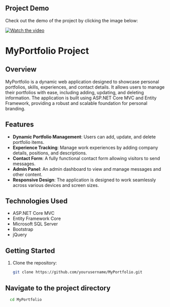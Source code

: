 ## Project Demo

Check out the demo of the project by clicking the image below:

[![Watch the video](https://img.youtube.com/vi/r75gBJIyVao/maxresdefault.jpg)](https://youtu.be/r75gBJIyVao)

# MyPortfolio Project

## Overview
MyPortfolio is a dynamic web application designed to showcase personal portfolios, skills, experiences, and contact details. It allows users to manage their portfolios with ease, including adding, updating, and deleting information. The application is built using ASP.NET Core MVC and Entity Framework, providing a robust and scalable foundation for personal branding.

## Features
- **Dynamic Portfolio Management**: Users can add, update, and delete portfolio items.
- **Experience Tracking**: Manage work experiences by adding company details, positions, and descriptions.
- **Contact Form**: A fully functional contact form allowing visitors to send messages.
- **Admin Panel**: An admin dashboard to view and manage messages and other content.
- **Responsive Design**: The application is designed to work seamlessly across various devices and screen sizes.

## Technologies Used
- ASP.NET Core MVC
- Entity Framework Core
- Microsoft SQL Server
- Bootstrap
- jQuery

## Getting Started
1. Clone the repository:
   ```bash
   git clone https://github.com/yourusername/MyPortfolio.git

## Navigate to the project directory
   ```bash
     cd MyPortfolio
